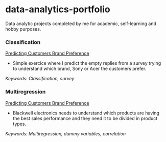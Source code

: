 # data-analytics-portfolio
Data analytic projects completed by me for academic, self-learning and hobby purposes. 

<h3> Classification </h3>

<a href="https://github.com/ffmc/data-analytics-portfolio/blob/master/Linear%20Regression/Predicting%20which%20brand%20customer%20prefer.ipynb">Predicting Customers Brand Preference</a>
- Simple exercice where I predict the empty replies from a survey trying to understand which brand, Sony or Acer the customers prefer.  

<i>Keywords: Classification, survey</i>

<h3> Multiregression </h3>

<a href="https://github.com/ffmc/data-analytics-portfolio/tree/master/Multiple%20Regression">Predicting Customers Brand Preference</a>
- Blackwell electronics needs to understand which products are having the best sales performance and they need it to be divided in product types. 

<i>Keywords: Multiregression, dummy variables, correlation</i>
